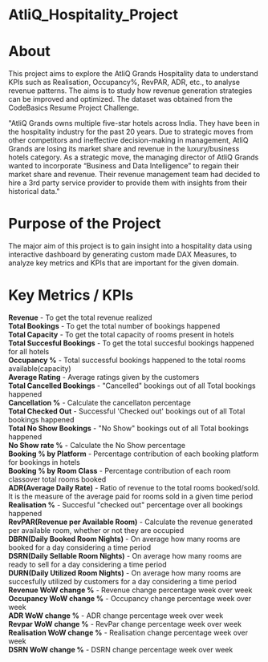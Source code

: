 # AtliQ_Hospitality_Project

# About
This project aims to explore the AtliQ Grands Hospitality data to understand KPIs such as Realisation, Occupancy%, RevPAR, ADR, etc., to analyse revenue patterns. The aims is to study how revenue generation strategies can be improved and optimized. The dataset was obtained from the CodeBasics Resume Project Challenge.

"AtliQ Grands owns multiple five-star hotels across India. They have been in the hospitality industry for the past 20 years. Due to strategic moves from other competitors and ineffective decision-making in management, AtliQ Grands are losing its market share and revenue in the luxury/business hotels category. As a strategic move, the managing director of AtliQ Grands wanted to incorporate “Business and Data Intelligence” to regain their market share and revenue. Their revenue management team had decided to hire a 3rd party service provider to provide them with insights from their historical data."

# Purpose of the Project
The major aim of this project is to gain insight into a hospitality data using interactive dashboard by generating custom made DAX Measures, to analyze key metrics and KPIs that are important for the given domain.

# Key Metrics / KPIs
**Revenue** -	To get the total revenue realized <br/>
**Total Bookings** - To get the total number of bookings happened<br/>
**Total Capacity** - To get the total capacity of rooms present in hotels<br/>
**Total Succesful Bookings** - To get the total succesful bookings happened for all hotels<br/>
**Occupancy %** - Total successful bookings happened to the total rooms available(capacity)<br/>
**Average Rating** - Average ratings given by the customers<br/>
**Total Cancelled Bookings** - "Cancelled" bookings out of all Total bookings happened<br/>
**Cancellation %** - Calculate the cancellaton percentage<br/>
**Total Checked Out** - Successful 'Checked out' bookings out of all Total bookings happened<br/>
**Total No Show Bookings** - "No Show" bookings out of all Total bookings happened<br/> 
**No Show rate %** - Calculate the No Show percentage<br/>
**Booking % by Platform**	- Percentage contribution of each booking platform for bookings in hotels<br/>
**Booking % by Room Class** - Percentage contribution of each room classover total rooms booked<br/>
**ADR(Average Daily Rate)** - Ratio of revenue to the total rooms booked/sold. It is the measure of the average paid for rooms sold in a given time period<br/>
**Realisation %** - Succesful "checked out" percentage over all bookings happened<br/>
**RevPAR(Revenue per Available Room)** - Calculate the revenue generated per available room, whether or not they are occupied<br/>
**DBRN(Daily Booked Room Nights)** - On average how many rooms are booked for a day considering a time period<br/>
**DSRN(Daily Sellable Room Nights)** - On average how many rooms are ready to sell for a day considering a time period<br/>
**DURN(Daily Utilized Room Nights)** - On average how many rooms are succesfully utilized by customers for a day considering a time period<br/>
**Revenue WoW change %** - Revenue change percentage week over week<br/>
**Occupancy WoW change %** - Occupancy change percentage week over week<br/>
**ADR WoW change %** - ADR change percentage week over week<br/>
**Revpar WoW change %**	- RevPar change percentage week over week<br/>
**Realisation WoW change %** - Realisation change percentage week over week<br/>
**DSRN WoW change %**	- DSRN change percentage week over week

